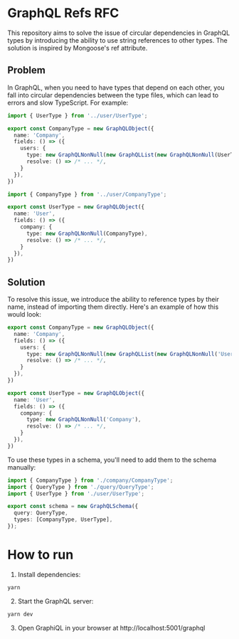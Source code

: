 # GraphQL Refs RFC

This repository aims to solve the issue of circular dependencies in GraphQL types by introducing the ability to use string references to other types. The solution is inspired by Mongoose's ref attribute.

## Problem

In GraphQL, when you need to have types that depend on each other, you fall into circular dependencies between the type files, which can lead to errors and slow TypeScript. For example:

```ts
import { UserType } from '../user/UserType';

export const CompanyType = new GraphQLObject({
  name: 'Company',
  fields: () => ({
    users: {
      type: new GraphQLNonNull(new GraphQLList(new GraphQLNonNull(UserType))),
      resolve: () => /* ... */,
    }
  }),
})
```

```ts
import { CompanyType } from '../user/CompanyType';

export const UserType = new GraphQLObject({
  name: 'User',
  fields: () => ({
    company: {
      type: new GraphQLNonNull(CompanyType),
      resolve: () => /* ... */,
    }
  }),
})
```

## Solution

To resolve this issue, we introduce the ability to reference types by their name, instead of importing them directly. Here's an example of how this would look:

```ts
export const CompanyType = new GraphQLObject({
  name: 'Company',
  fields: () => ({
    users: {
      type: new GraphQLNonNull(new GraphQLList(new GraphQLNonNull('User'))),
      resolve: () => /* ... */,
    }
  }),
})
```

```ts
export const UserType = new GraphQLObject({
  name: 'User',
  fields: () => ({
    company: {
      type: new GraphQLNonNull('Company'),
      resolve: () => /* ... */,
    }
  }),
})
```

To use these types in a schema, you'll need to add them to the schema manually:

```ts
import { CompanyType } from './company/CompanyType';
import { QueryType } from './query/QueryType';
import { UserType } from './user/UserType';

export const schema = new GraphQLSchema({
  query: QueryType,
  types: [CompanyType, UserType],
});
```

# How to run

1. Install dependencies:

```sh
yarn
```

2. Start the GraphQL server:

```sh
yarn dev
```

3. Open GraphiQL in your browser at http://localhost:5001/graphql
